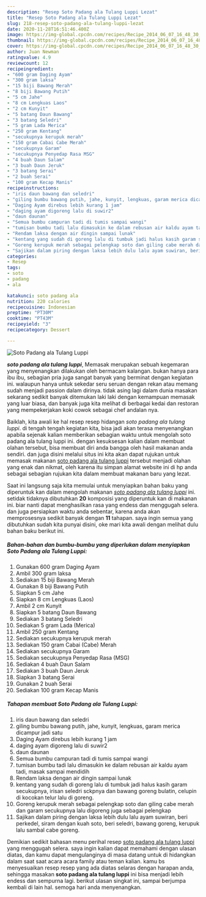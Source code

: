 ```yaml
---
description: "Resep Soto Padang ala Tulang Luppi Lezat"
title: "Resep Soto Padang ala Tulang Luppi Lezat"
slug: 218-resep-soto-padang-ala-tulang-luppi-lezat
date: 2020-11-28T16:51:46.400Z
image: https://img-global.cpcdn.com/recipes/Recipe_2014_06_07_16_48_30_709_8fd2de/751x532cq70/soto-padang-ala-tulang-luppi-foto-resep-utama.jpg
thumbnail: https://img-global.cpcdn.com/recipes/Recipe_2014_06_07_16_48_30_709_8fd2de/751x532cq70/soto-padang-ala-tulang-luppi-foto-resep-utama.jpg
cover: https://img-global.cpcdn.com/recipes/Recipe_2014_06_07_16_48_30_709_8fd2de/751x532cq70/soto-padang-ala-tulang-luppi-foto-resep-utama.jpg
author: Juan Newman
ratingvalue: 4.9
reviewcount: 12
recipeingredient:
- "600 gram Daging Ayam"
- "300 gram laksa"
- "15 biji Bawang Merah"
- "8 biji Bawang Putih"
- "5 cm Jahe"
- "8 cm Lengkuas Laos"
- "2 cm Kunyit"
- "5 batang Daun Bawang"
- "3 batang Seledri"
- "5 gram Lada Merica"
- "250 gram Kentang"
- "secukupnya kerupuk merah"
- "150 gram Cabai Cabe Merah"
- "secukupnya Garam"
- "secukupnya Penyedap Rasa MSG"
- "4 buah Daun Salam"
- "3 buah Daun Jeruk"
- "3 batang Serai"
- "2 buah Serai"
- "100 gram Kecap Manis"
recipeinstructions:
- "iris daun bawang dan seledri"
- "giling bumbu bawang putih, jahe, kunyit, lengkuas, garam merica dicampur jadi satu"
- "Daging Ayam direbus lebih kurang 1 jam"
- "daging ayam digoreng lalu di suwir2"
- "daun daunan"
- "Semua bumbu campuran tadi di tumis sampai wangi"
- "tumisan bumbu tadi lalu dimasukin ke dalam rebusan air kaldu ayam tadi, masak sampai mendidih"
- "Rendam laksa dengan air dingin sampai lunak"
- "kentang yang sudah di goreng lalu di tumbuk jadi halus kasih garam secukupnya, irisan seledri sckpnya dan bawang goreng bulatin, celupin di kocokan telur lalu di goreng."
- "Goreng kerupuk merah sebagai pelengkap soto dan giling cabe merah dan garam secukupnya  lalu digoreng juga sebagai pelengkap"
- "Sajikan dalam piring dengan laksa lebih dulu lalu ayam suwiran, beri perkedel, siram dengan kuah soto, beri seledri, bawang goreng, kerupuk lalu sambal cabe goreng."
categories:
- Resep
tags:
- soto
- padang
- ala

katakunci: soto padang ala 
nutrition: 220 calories
recipecuisine: Indonesian
preptime: "PT30M"
cooktime: "PT43M"
recipeyield: "3"
recipecategory: Dessert

---
```



![Soto Padang ala Tulang Luppi](https://img-global.cpcdn.com/recipes/Recipe_2014_06_07_16_48_30_709_8fd2de/751x532cq70/soto-padang-ala-tulang-luppi-foto-resep-utama.jpg)

<b><i>soto padang ala tulang luppi</i></b>, Memasak merupakan sebuah kegemaran yang menyenangkan dilakukan oleh bermacam kalangan. bukan hanya para ibu ibu, sebagian pria juga sangat banyak yang berminat dengan kegiatan ini. walaupun hanya untuk sekedar seru seruan dengan rekan atau memang sudah menjadi passion dalam dirinya. tidak asing lagi dalam dunia masakan sekarang sedikit banyak ditemukan laki laki dengan kemampuan memasak yang luar biasa, dan banyak juga kita melihat di berbagai kedai dan restoran yang mempekerjakan koki cowok sebagai chef andalan nya.



Baiklah, kita awali ke hal resep resep hidangan <i>soto padang ala tulang luppi</i>. di tengah tengah kegiatan kita, bisa jadi akan terasa menyenangkan apabila sejenak kalian memberikan sebagian waktu untuk mengolah soto padang ala tulang luppi ini. dengan kesuksesan kalian dalam membuat olahan tersebut, bisa membuat diri anda bangga oleh hasil makanan anda sendiri. dan juga disini melalui situs ini kita akan dapat rujukan untuk memasak makanan <u>soto padang ala tulang luppi</u> tersebut menjadi olahan yang enak dan nikmat, oleh karena itu simpan alamat website ini di hp anda sebagai sebagian rujukan kita dalam membuat makanan baru yang lezat.


Saat ini langsung saja kita memulai untuk menyiapkan bahan baku yang diperuntuk kan dalam mengolah makanan <u><i>soto padang ala tulang luppi</i></u> ini. setidak tidaknya dibutuhkan <b>20</b> komposisi yang diperuntuk kan di makanan ini. biar nanti dapat menghasilkan rasa yang endess dan menggugah selera. dan juga persiapkan waktu anda sebentar, karena anda akan memprosesnya sedikit banyak dengan <b>11</b> tahapan. saya ingin semua yang dibutuhkan sudah kita punyai disini, oke mari kita awali dengan melihat dulu bahan baku berikut ini.

<!--inarticleads1-->

##### Bahan-bahan dan bumbu-bumbu yang diperlukan dalam menyiapkan Soto Padang ala Tulang Luppi:

1. Gunakan 600 gram Daging Ayam
1. Ambil 300 gram laksa
1. Sediakan 15 biji Bawang Merah
1. Gunakan 8 biji Bawang Putih
1. Siapkan 5 cm Jahe
1. Siapkan 8 cm Lengkuas (Laos)
1. Ambil 2 cm Kunyit
1. Siapkan 5 batang Daun Bawang
1. Sediakan 3 batang Seledri
1. Sediakan 5 gram Lada (Merica)
1. Ambil 250 gram Kentang
1. Sediakan secukupnya kerupuk merah
1. Sediakan 150 gram Cabai (Cabe) Merah
1. Sediakan secukupnya Garam
1. Sediakan secukupnya Penyedap Rasa (MSG)
1. Sediakan 4 buah Daun Salam
1. Sediakan 3 buah Daun Jeruk
1. Siapkan 3 batang Serai
1. Gunakan 2 buah Serai
1. Sediakan 100 gram Kecap Manis




<!--inarticleads2-->

##### Tahapan membuat Soto Padang ala Tulang Luppi:

1. iris daun bawang dan seledri
1. giling bumbu bawang putih, jahe, kunyit, lengkuas, garam merica dicampur jadi satu
1. Daging Ayam direbus lebih kurang 1 jam
1. daging ayam digoreng lalu di suwir2
1. daun daunan
1. Semua bumbu campuran tadi di tumis sampai wangi
1. tumisan bumbu tadi lalu dimasukin ke dalam rebusan air kaldu ayam tadi, masak sampai mendidih
1. Rendam laksa dengan air dingin sampai lunak
1. kentang yang sudah di goreng lalu di tumbuk jadi halus kasih garam secukupnya, irisan seledri sckpnya dan bawang goreng bulatin, celupin di kocokan telur lalu di goreng.
1. Goreng kerupuk merah sebagai pelengkap soto dan giling cabe merah dan garam secukupnya  lalu digoreng juga sebagai pelengkap
1. Sajikan dalam piring dengan laksa lebih dulu lalu ayam suwiran, beri perkedel, siram dengan kuah soto, beri seledri, bawang goreng, kerupuk lalu sambal cabe goreng.




Demikian sedikit bahasan menu perihal resep <u>soto padang ala tulang luppi</u> yang menggugah selera. saya ingin kalian dapat memahami dengan ulasan diatas, dan kamu dapat mengulanginya di masa datang untuk di hidangkan dalam saat saat acara acara family atau teman kalian. kamu bs menyesuaikan resep resep yang ada diatas selaras dengan harapan anda, sehingga masakan <b>soto padang ala tulang luppi</b> ini bisa menjadi lebih endess dan sempurna lagi. berikut ulasan singkat ini, sampai berjumpa kembali di lain hal. semoga hari anda menyenangkan.
